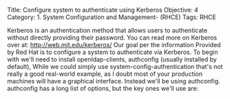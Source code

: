 Title: Configure system to authenticate using Kerberos 
Objective: 4
Category: 1. System Configuration and Management- (RHCE)
Tags: RHCE

Kerberos is an authentication method that allows users to authenticate without directly providing their password. You can read more on Kerberos over at: http://web.mit.edu/kerberos/
Our goal per the information Provided by Red Hat is to configure a system to authenticate via Kerberos.
To begin with we'll need to install openldap-clients, authconfig (usually installed by default),
While we could simply use system-config-authentication that's not really a good real-world example, as I doubt most of your production machines will have a graphical interface. Instead we'll be using authconfig.
authconfig has a long list of options, but the key ones we'll use are: